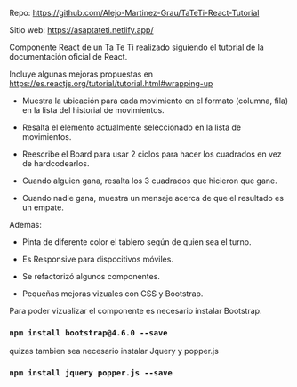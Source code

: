 Repo: https://github.com/Alejo-Martinez-Grau/TaTeTi-React-Tutorial

Sitio web: https://asaptateti.netlify.app/


Componente React de un Ta Te Ti realizado siguiendo el tutorial de la documentación oficial de React.

Incluye algunas mejoras propuestas en https://es.reactjs.org/tutorial/tutorial.html#wrapping-up

- Muestra la ubicación para cada movimiento en el formato (columna, fila) en la lista del historial de movimientos.

- Resalta el elemento actualmente seleccionado en la lista de movimientos.

- Reescribe el Board para usar 2 ciclos para hacer los cuadrados en vez de hardcodearlos.

- Cuando alguien gana, resalta los 3 cuadrados que hicieron que gane.

- Cuando nadie gana, muestra un mensaje acerca de que el resultado es un empate.

Ademas:

- Pinta de diferente color el tablero según de quien sea el turno.

- Es Responsive para dispocitivos móviles.

- Se refactorizó algunos componentes.

- Pequeñas mejoras vizuales con CSS y Bootstrap.

Para poder vizualizar el componente es necesario instalar Bootstrap.

### `npm install bootstrap@4.6.0 --save` 

quizas tambien sea necesario instalar Jquery y popper.js

### `npm install jquery popper.js --save`


